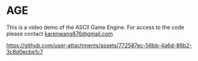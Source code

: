 # AGE
This is a video demo of the ASCII Game Engine. For access to the code please contact karenwang876@gmail.com

https://github.com/user-attachments/assets/772587ec-56bb-4a6d-86b2-3c8d0ecbe1c7

